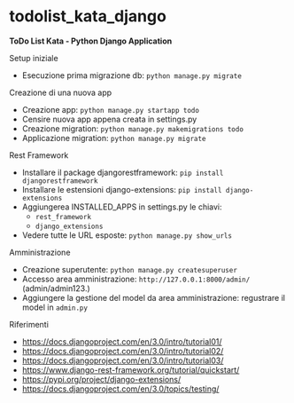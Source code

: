 # todolist_kata_django
**ToDo List Kata - Python Django Application**

Setup iniziale
- Esecuzione prima migrazione db: `python manage.py migrate` 

Creazione di una nuova app
- Creazione app: `python manage.py startapp todo`
- Censire nuova app appena creata in settings.py
- Creazione migration: `python manage.py makemigrations todo`
- Applicazione migration: `python manage.py migrate`

Rest Framework
- Installare il package djangorestframework: `pip install djangorestframework`
- Installare le estensioni django-extensions: `pip install django-extensions`
- Aggiungerea INSTALLED_APPS in settings.py le chiavi:
    - `rest_framework`
    - `django_extensions`
- Vedere tutte le URL esposte: `python manage.py show_urls`

Amministrazione
- Creazione superutente: `python manage.py createsuperuser`
- Accesso area amministrazione: `http://127.0.0.1:8000/admin/` (admin/admin123.)
- Aggiungere la gestione del model da area amministrazione: regustrare il model in `admin.py`

Riferimenti
- https://docs.djangoproject.com/en/3.0/intro/tutorial01/
- https://docs.djangoproject.com/en/3.0/intro/tutorial02/
- https://docs.djangoproject.com/en/3.0/intro/tutorial03/
- https://www.django-rest-framework.org/tutorial/quickstart/
- https://pypi.org/project/django-extensions/
- https://docs.djangoproject.com/en/3.0/topics/testing/


